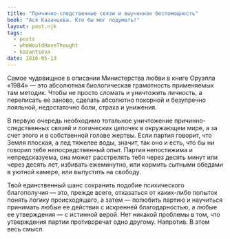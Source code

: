 ```yaml
---
title: "Причинно-следственные связи и выученная беспомощность"
book: "Ася Казанцева. Кто бы мог подумать!"
layout: post.njk
tags:
  - posts
  - whoWouldHaveThought
  - kazantseva
date: 2016-05-13
---
```


Самое чудовищное в описании Министерства любви в книге Оруэлла «1984» — это абсолютная биологическая грамотность применяемых там методик. Чтобы не просто сломать и уничтожить личность, а переписать ее заново, сделать абсолютно покорной и безупречно лояльной, недостаточно боли, страха и унижения.

В первую очередь необходимо тотальное уничтожение причинно-следственных связей и логических цепочек в окружающем мире, а за счет этого и в собственной голове жертвы. Если партия говорит, что Земля плоская, а лед тяжелее воды, значит, так оно и есть, что бы ни говорил тебе непосредственный опыт. Партия непостижима и непредсказуема, она может расстрелять тебя через десять минут или через десять лет, избивать ежеминутно, или кормить сытными обедами в уютной камере, или выпустить на свободу.

Твой единственный шанс сохранить подобие психического благополучия — это, прежде всего, отказаться от каких-либо попыток понять логику происходящего, а затем — полюбить партию и научиться принимать любые ее действия с искренней благодарностью, а любые ее утверждения — с истинной верой. Нет никакой проблемы в том, что утверждения партии противоречат одно другому. Напротив. В этом весь смысл.
